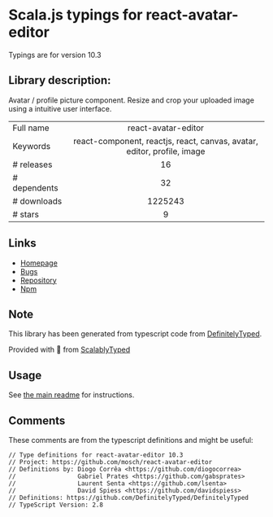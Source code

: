 
# Scala.js typings for react-avatar-editor

Typings are for version 10.3

## Library description:
Avatar / profile picture component. Resize and crop your uploaded image using a intuitive user interface.

|                    |                 |
| ------------------ | :-------------: |
| Full name          | react-avatar-editor |
| Keywords           | react-component, reactjs, react, canvas, avatar, editor, profile, image |
| # releases         | 16 |
| # dependents       | 32 |
| # downloads        | 1225243 |
| # stars            | 9 |

## Links
- [Homepage](https://github.com/mosch/react-avatar-editor#readme)
- [Bugs](https://github.com/mosch/react-avatar-editor/issues)
- [Repository](https://github.com/mosch/react-avatar-editor)
- [Npm](https://www.npmjs.com/package/react-avatar-editor)
    


## Note
This library has been generated from typescript code from [DefinitelyTyped](https://definitelytyped.org).

Provided with :purple_heart: from [ScalablyTyped](https://github.com/oyvindberg/ScalablyTyped)

## Usage
See [the main readme](../../readme.md) for instructions.

## Comments

These comments are from the typescript definitions and might be useful:
```
// Type definitions for react-avatar-editor 10.3
// Project: https://github.com/mosch/react-avatar-editor
// Definitions by: Diogo Corrêa <https://github.com/diogocorrea>
//                 Gabriel Prates <https://github.com/gabsprates>
//                 Laurent Senta <https://github.com/lsenta>
//                 David Spiess <https://github.com/davidspiess>
// Definitions: https://github.com/DefinitelyTyped/DefinitelyTyped
// TypeScript Version: 2.8

```

